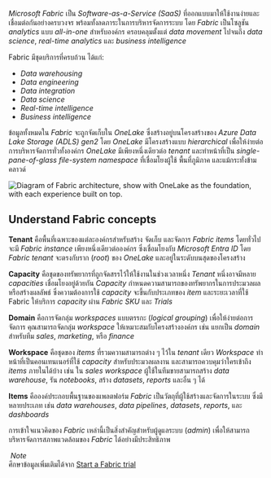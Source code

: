 
_Microsoft Fabric_ เป็น _Software-as-a-Service (SaaS)_ ที่ออกแบบมาให้ใช้งานง่ายและเชื่อมต่อกันอย่างครบวงจร พร้อมทั้งลดภาระในการบริหารจัดการระบบ โดย _Fabric_ เป็นโซลูชัน _analytics_ แบบ _all-in-one_ สำหรับองค์กร ครอบคลุมตั้งแต่ _data movement_ ไปจนถึง _data science_, _real-time analytics_ และ _business intelligence_

Fabric มีชุดบริการที่ครบถ้วน ได้แก่:

- _Data warehousing_
- _Data engineering_
- _Data integration_
- _Data science_
- _Real-time intelligence_
- _Business intelligence_

ข้อมูลทั้งหมดใน _Fabric_ จะถูกจัดเก็บใน _OneLake_ ซึ่งสร้างอยู่บนโครงสร้างของ _Azure Data Lake Storage (ADLS) gen2_ โดย _OneLake_ มีโครงสร้างแบบ _hierarchical_ เพื่อให้ง่ายต่อการบริหารจัดการทั่วทั้งองค์กร _OneLake_ มีเพียงหนึ่งเดียวต่อ _tenant_ และทำหน้าที่เป็น _single-pane-of-glass file-system namespace_ ที่เชื่อมโยงผู้ใช้ พื้นที่ภูมิภาค และแม้กระทั่งข้ามคลาวด์

![Diagram of Fabric architecture, show with OneLake as the foundation, with each experience built on top.](https://learn.microsoft.com/en-us/training/wwl/administer-fabric/media/fabric-overview.png)

## Understand Fabric concepts

**Tenant** คือพื้นที่เฉพาะของแต่ละองค์กรสำหรับสร้าง จัดเก็บ และจัดการ _Fabric items_ โดยทั่วไปจะมี _Fabric instance_ เพียงหนึ่งเดียวต่อองค์กร ซึ่งเชื่อมโยงกับ _Microsoft Entra ID_ โดย _Fabric tenant_ จะตรงกับราก (_root_) ของ _OneLake_ และอยู่ในระดับบนสุดของโครงสร้าง

**Capacity** คือชุดของทรัพยากรที่ถูกจัดสรรไว้ให้ใช้งานในช่วงเวลาหนึ่ง _Tenant_ หนึ่งอาจมีหลาย _capacities_ เชื่อมโยงอยู่ด้วยกัน _Capacity_ กำหนดความสามารถของทรัพยากรในการประมวลผลหรือสร้างผลลัพธ์ ซึ่งความต้องการใช้ _capacity_ จะขึ้นกับประเภทของ _item_ และระยะเวลาที่ใช้ Fabric ให้บริการ _capacity_ ผ่าน _Fabric SKU_ และ _Trials_

**Domain** คือการจัดกลุ่ม _workspaces_ แบบตรรกะ (_logical grouping_) เพื่อให้ง่ายต่อการจัดการ คุณสามารถจัดกลุ่ม _workspace_ ให้เหมาะสมกับโครงสร้างองค์กร เช่น แยกเป็น _domain_ สำหรับทีม _sales_, _marketing_, หรือ _finance_

**Workspace** คือชุดของ _items_ ที่รวมความสามารถต่าง ๆ ไว้ใน _tenant_ เดียว _Workspace_ ทำหน้าที่เป็นคอนเทนเนอร์ที่ใช้ _capacity_ สำหรับประมวลผลงาน และสามารถควบคุมว่าใครเข้าถึง _items_ ภายในได้บ้าง เช่น ใน _sales workspace_ ผู้ใช้ในทีมขายสามารถสร้าง _data warehouse_, รัน _notebooks_, สร้าง _datasets_, _reports_ และอื่น ๆ ได้

**Items** คือองค์ประกอบพื้นฐานของแพลตฟอร์ม _Fabric_ เป็นวัตถุที่ผู้ใช้สร้างและจัดการในระบบ ซึ่งมีหลายประเภท เช่น _data warehouses_, _data pipelines_, _datasets_, _reports_, และ _dashboards_

การเข้าใจแนวคิดของ _Fabric_ เหล่านี้เป็นสิ่งสำคัญสำหรับผู้ดูแลระบบ (_admin_) เพื่อให้สามารถบริหารจัดการสภาพแวดล้อมของ _Fabric_ ได้อย่างมีประสิทธิภาพ

 _Note_  
ศึกษาข้อมูลเพิ่มเติมได้จาก [Start a Fabric trial](https://learn.microsoft.com/en-us/fabric/get-started/fabric-trial)